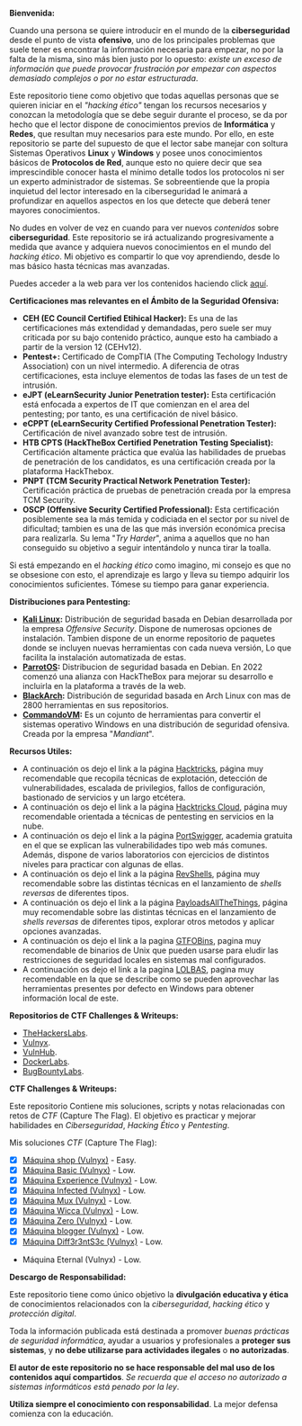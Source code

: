 **Bienvenida:**

Cuando una persona se quiere introducir en el mundo de la **ciberseguridad** desde el punto de vista **ofensivo**, uno de los principales problemas que suele tener es encontrar la información necesaria para empezar, no por la falta de la misma, sino más bien justo por lo opuesto: *existe un exceso de información que puede provocar frustración por empezar con aspectos demasiado complejos o por no estar estructurada*.

Este repositorio tiene como objetivo que todas aquellas personas que se quieren iniciar en el *"hacking ético"* tengan los recursos necesarios y conozcan la metodología que se debe seguir durante el proceso, se da por hecho que el lector dispone de conocimientos previos de **Informática** y **Redes**, que resultan muy necesarios para este mundo. Por ello, en este  repositorio se parte del supuesto de que el lector sabe manejar con soltura Sistemas Operativos **Linux** y **Windows** y posee unos conocimientos básicos de **Protocolos de Red**, aunque esto no quiere decir que sea imprescindible conocer hasta el mínimo detalle todos los protocolos ni ser un experto administrador de sistemas. Se sobreentiende que la propia inquietud del lector interesado en la ciberseguridad le animará a profundizar en aquellos aspectos en los que detecte que deberá tener mayores conocimientos.

No dudes en volver de vez en cuando para ver nuevos *contenidos* sobre **ciberseguridad**. Este repositorio se irá actualizando progresivamente a medida que avance y adquiera nuevos conocimientos en el mundo del *hacking ético*. Mi objetivo es compartir lo que voy aprendiendo, desde lo mas básico hasta técnicas mas avanzadas.

Puedes acceder a la web para ver los contenidos haciendo click [aquí](https://unhackeretico-notes.blogspot.com/).

**Certificaciones mas relevantes en el Ámbito de la Seguridad Ofensiva:**

- **CEH (EC Council Certified Etihical Hacker):** Es una de las certificaciones más extendidad y demandadas, pero suele ser muy criticada por su bajo contenido práctico, aunque esto ha cambiado a partir de la version 12 (CEHv12).
- **Pentest+:** Certificado de CompTIA (The Computing Techology Industry Association) con un nivel intermedio. A diferencia de otras certificaciones, esta incluye elementos de todas las fases de un test de intrusión.
- **eJPT (eLearnSecurity Junior Penetration tester):** Esta certificación está enfocada a expertos de IT que comienzan en el area del pentesting; por tanto, es una certificación de nivel básico.
- **eCPPT (eLearnSecurity Certified Professional Penetration Tester):** Certificación de nivel avanzado sobre test de intrusión.
- **HTB CPTS (HackTheBox Certified Penetration Testing Specialist):** Certificación altamente práctica que evalúa las habilidades de pruebas de penetración de los candidatos, es una certificación creada por la plataforma HackThebox.
- **PNPT (TCM Security Practical Network Penetration Tester):** Certificación práctica de pruebas de penetración creada por la empresa TCM Security.
- **OSCP (Offensive Security Certified Professional):** Esta certificación posiblemente sea la más temida y codiciada en el sector por su nivel de dificultad; tambien es una de las que más inversión económica precisa para realizarla. Su lema "*Try Harder*", anima a aquellos que no han conseguido su objetivo a seguir intentándolo y nunca tirar la toalla.

Si está empezando en el *hacking ético* como imagino, mi consejo es que no se obsesione con esto, el aprendizaje es largo y lleva su tiempo adquirir los conocimientos suficientes. Tómese su tiempo para ganar experiencia.

**Distribuciones para Pentesting:**

- **[Kali Linux](https://www.kali.org/):** Distribución de seguridad basada en Debian desarrollada por la empresa *Offensive Security*. Dispone de numerosas opciones de instalación. Tambien dispone de un enorme repositorio de paquetes donde se incluyen nuevas herramientas con cada nueva versión, Lo que facilita la instalación automatizada de estas.
- **[ParrotOS](https://parrotsec.org/):** Distribucion de seguridad basada en Debian. En 2022 comenzó una alianza con HackTheBox para mejorar su desarrollo e incluirla en la plataforma a través de la web.
- **[BlackArch](https://blackarch.org/):** Distribución de seguridad basada en Arch Linux con mas de 2800 herramientas en sus repositorios.
- **[CommandoVM](https://github.com/mandiant/commando-vm):** Es un cojunto de herramientas para convertir el sistemas operativo Windows en una distribución de seguridad ofensiva. Creada por la empresa "*Mandiant*".

**Recursos Utiles:**

- A continuación os dejo el link a la página [Hacktricks](https://book.hacktricks.wiki/es/index.html), página muy recomendable que recopila técnicas de explotación, detección de vulnerabilidades, escalada de privilegios, fallos de configuración, bastionado de servicios y un largo etcétera.
- A continuación os dejo el link a la página [Hacktricks Cloud](https://cloud.hacktricks.wiki/es/index.html), página muy recomendable orientada a técnicas de pentesting en servicios en la nube.
- A continuación os dejo el link a la página [PortSwigger](https://portswigger.net/web-security/all-materials), academia gratuita en el que se explican las vulnerabilidades tipo web más comunes. Además, dispone de varios laboratorios con ejercicios de distintos niveles para practicar con algunas de ellas.
- A continuación os dejo el link a la página [RevShells](https://www.revshells.com/), página muy recomendable sobre las distintas técnicas en el lanzamiento de *shells reversas* de diferentes tipos.
- A continuación os dejo el link a la página [PayloadsAllTheThings](https://github.com/swisskyrepo/PayloadsAllTheThings), página muy recomendable sobre las distintas técnicas en el lanzamiento de *shells reversas* de diferentes tipos, explorar otros metodos y aplicar opciones avanzadas.
- A continuación os dejo el link a la pagina [GTFOBins](https://gtfobins.github.io/), pagina muy recomendable de binarios de Unix que pueden usarse para eludir las restricciones de seguridad locales en sistemas mal configurados.
- A continuación os dejo el link a la pagina [LOLBAS](https://lolbas-project.github.io/), pagina muy recomendable en la que se describe como se pueden aprovechar las herramientas presentes por defecto en Windows para obtener información local de este.

**Repositorios de CTF Challenges & Writeups:**
- [TheHackersLabs](https://thehackerslabs.com/).
- [Vulnyx](https://vulnyx.com/).
- [VulnHub](https://www.vulnhub.com/).
- [DockerLabs](https://dockerlabs.es/#/).
- [BugBountyLabs](https://bugbountylabs.com/).

**CTF Challenges & Writeups:**

Este repositorio Contiene mis soluciones, scripts y notas relacionadas con retos de *CTF* (Capture The Flag). El objetivo es practicar y mejorar habilidades en *Ciberseguridad*, *Hacking Ético* y *Pentesting*.

Mis soluciones *CTF* (Capture The Flag):
- [x] [Máquina shop (Vulnyx)](https://unhackeretico-notes.blogspot.com/2025/07/maquina-shop-vulnyx.html) - Easy.
- [x] [Máquina Basic (Vulnyx)](https://unhackeretico-notes.blogspot.com/2025/08/maquina-basic-vulnyx.html) - Low.
- [x] [Máquina Experience (Vulnyx)](https://unhackeretico-notes.blogspot.com/2025/08/maquina-experience-vulnyx.html) - Low.
- [x] [Máquina Infected (Vulnyx)](https://unhackeretico-notes.blogspot.com/2025/08/maquina-infected-vulnyx.html) - Low.
- [x] [Máquina Mux (Vulnyx)](https://unhackeretico-notes.blogspot.com/2025/08/maquina-mux-vulnyx.html) - Low.
- [x] [Máquina Wicca (Vulnyx)](https://unhackeretico-notes.blogspot.com/2025/08/maquina-wicca-vulnyx.html) - Low.
- [x] [Máquina Zero (Vulnyx)](https://unhackeretico-notes.blogspot.com/2025/09/maquina-zero-vulnyx.html) - Low.
- [x] [Máquina blogger (Vulnyx)](https://unhackeretico-notes.blogspot.com/2025/09/maquina-blogger-vulnyx.html) - Low.
- [x] [Máquina Diff3r3ntS3c (Vulnyx)](https://unhackeretico-notes.blogspot.com/2025/09/maquina-diff3r3nts3c-vulnyx.html) - Low.
- Máquina Eternal (Vulnyx) - Low.

**Descargo de Responsabilidad:**

Este repositorio tiene como único objetivo la **divulgación educativa y ética** de conocimientos relacionados con la *ciberseguridad*, *hacking ético* y *protección digital*.

Toda la información publicada está destinada a promover *buenas prácticas de seguridad informática*, ayudar a usuarios y profesionales a **proteger sus sistemas**, y **no debe utilizarse para actividades ilegales** o **no autorizadas**.  

**El autor de este repositorio no se hace responsable del mal uso de los contenidos aquí compartidos**. *Se recuerda que el acceso no autorizado a sistemas informáticos está penado por la ley*.  

**Utiliza siempre el conocimiento con responsabilidad**. La mejor defensa comienza con la educación.
